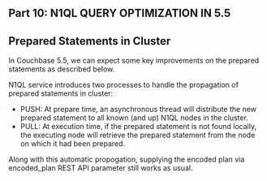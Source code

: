 ## <b> Part 10: N1QL QUERY OPTIMIZATION IN 5.5 </b>
  
## Prepared Statements in Cluster


In Couchbase 5.5, we can expect some key improvements on the prepared statements as described below.

N1QL service introduces two processes to handle the propagation of prepared statements in cluster:

-  PUSH: At prepare time, an asynchronous thread will distribute the new prepared statement to all known (and up) N1QL nodes in the cluster.
- PULL: At execution time, if the prepared statement is not found locally, the executing node will retrieve the prepared statement from the node on which it had been prepared.

Along with this automatic propogation, supplying the encoded plan via encoded_plan REST API parameter still works as usual.
